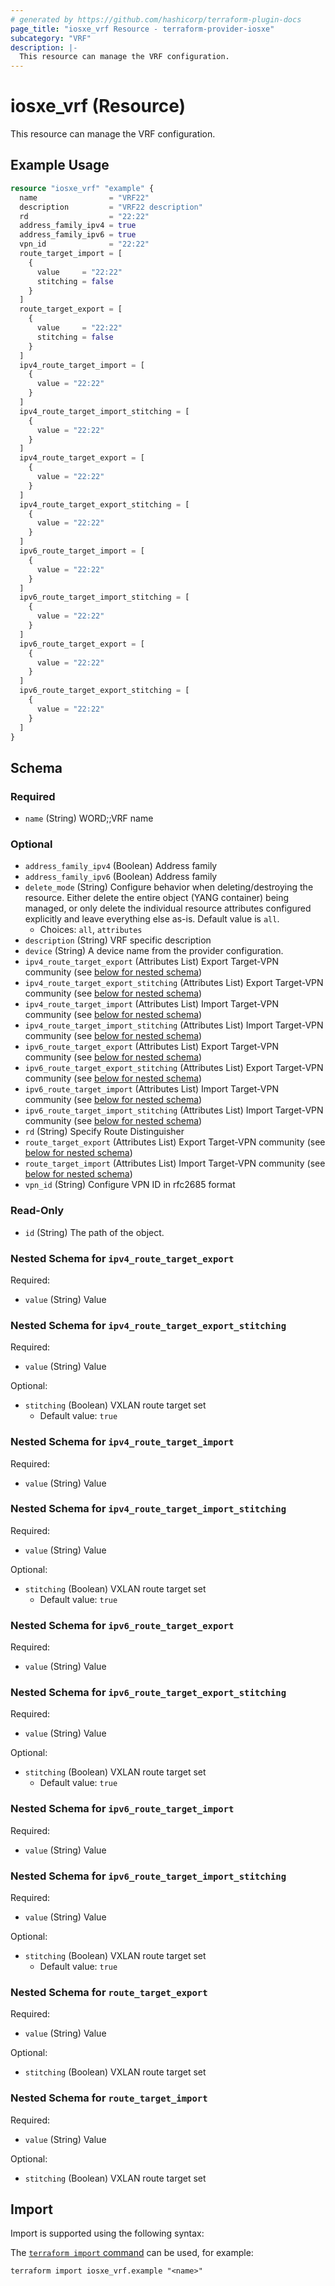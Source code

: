 ```yaml
---
# generated by https://github.com/hashicorp/terraform-plugin-docs
page_title: "iosxe_vrf Resource - terraform-provider-iosxe"
subcategory: "VRF"
description: |-
  This resource can manage the VRF configuration.
---
```


# iosxe_vrf (Resource)

This resource can manage the VRF configuration.

## Example Usage

```terraform
resource "iosxe_vrf" "example" {
  name                = "VRF22"
  description         = "VRF22 description"
  rd                  = "22:22"
  address_family_ipv4 = true
  address_family_ipv6 = true
  vpn_id              = "22:22"
  route_target_import = [
    {
      value     = "22:22"
      stitching = false
    }
  ]
  route_target_export = [
    {
      value     = "22:22"
      stitching = false
    }
  ]
  ipv4_route_target_import = [
    {
      value = "22:22"
    }
  ]
  ipv4_route_target_import_stitching = [
    {
      value = "22:22"
    }
  ]
  ipv4_route_target_export = [
    {
      value = "22:22"
    }
  ]
  ipv4_route_target_export_stitching = [
    {
      value = "22:22"
    }
  ]
  ipv6_route_target_import = [
    {
      value = "22:22"
    }
  ]
  ipv6_route_target_import_stitching = [
    {
      value = "22:22"
    }
  ]
  ipv6_route_target_export = [
    {
      value = "22:22"
    }
  ]
  ipv6_route_target_export_stitching = [
    {
      value = "22:22"
    }
  ]
}
```

<!-- schema generated by tfplugindocs -->
## Schema

### Required

- `name` (String) WORD;;VRF name

### Optional

- `address_family_ipv4` (Boolean) Address family
- `address_family_ipv6` (Boolean) Address family
- `delete_mode` (String) Configure behavior when deleting/destroying the resource. Either delete the entire object (YANG container) being managed, or only delete the individual resource attributes configured explicitly and leave everything else as-is. Default value is `all`.
  - Choices: `all`, `attributes`
- `description` (String) VRF specific description
- `device` (String) A device name from the provider configuration.
- `ipv4_route_target_export` (Attributes List) Export Target-VPN community (see [below for nested schema](#nestedatt--ipv4_route_target_export))
- `ipv4_route_target_export_stitching` (Attributes List) Export Target-VPN community (see [below for nested schema](#nestedatt--ipv4_route_target_export_stitching))
- `ipv4_route_target_import` (Attributes List) Import Target-VPN community (see [below for nested schema](#nestedatt--ipv4_route_target_import))
- `ipv4_route_target_import_stitching` (Attributes List) Import Target-VPN community (see [below for nested schema](#nestedatt--ipv4_route_target_import_stitching))
- `ipv6_route_target_export` (Attributes List) Export Target-VPN community (see [below for nested schema](#nestedatt--ipv6_route_target_export))
- `ipv6_route_target_export_stitching` (Attributes List) Export Target-VPN community (see [below for nested schema](#nestedatt--ipv6_route_target_export_stitching))
- `ipv6_route_target_import` (Attributes List) Import Target-VPN community (see [below for nested schema](#nestedatt--ipv6_route_target_import))
- `ipv6_route_target_import_stitching` (Attributes List) Import Target-VPN community (see [below for nested schema](#nestedatt--ipv6_route_target_import_stitching))
- `rd` (String) Specify Route Distinguisher
- `route_target_export` (Attributes List) Export Target-VPN community (see [below for nested schema](#nestedatt--route_target_export))
- `route_target_import` (Attributes List) Import Target-VPN community (see [below for nested schema](#nestedatt--route_target_import))
- `vpn_id` (String) Configure VPN ID in rfc2685 format

### Read-Only

- `id` (String) The path of the object.

<a id="nestedatt--ipv4_route_target_export"></a>
### Nested Schema for `ipv4_route_target_export`

Required:

- `value` (String) Value


<a id="nestedatt--ipv4_route_target_export_stitching"></a>
### Nested Schema for `ipv4_route_target_export_stitching`

Required:

- `value` (String) Value

Optional:

- `stitching` (Boolean) VXLAN route target set
  - Default value: `true`


<a id="nestedatt--ipv4_route_target_import"></a>
### Nested Schema for `ipv4_route_target_import`

Required:

- `value` (String) Value


<a id="nestedatt--ipv4_route_target_import_stitching"></a>
### Nested Schema for `ipv4_route_target_import_stitching`

Required:

- `value` (String) Value

Optional:

- `stitching` (Boolean) VXLAN route target set
  - Default value: `true`


<a id="nestedatt--ipv6_route_target_export"></a>
### Nested Schema for `ipv6_route_target_export`

Required:

- `value` (String) Value


<a id="nestedatt--ipv6_route_target_export_stitching"></a>
### Nested Schema for `ipv6_route_target_export_stitching`

Required:

- `value` (String) Value

Optional:

- `stitching` (Boolean) VXLAN route target set
  - Default value: `true`


<a id="nestedatt--ipv6_route_target_import"></a>
### Nested Schema for `ipv6_route_target_import`

Required:

- `value` (String) Value


<a id="nestedatt--ipv6_route_target_import_stitching"></a>
### Nested Schema for `ipv6_route_target_import_stitching`

Required:

- `value` (String) Value

Optional:

- `stitching` (Boolean) VXLAN route target set
  - Default value: `true`


<a id="nestedatt--route_target_export"></a>
### Nested Schema for `route_target_export`

Required:

- `value` (String) Value

Optional:

- `stitching` (Boolean) VXLAN route target set


<a id="nestedatt--route_target_import"></a>
### Nested Schema for `route_target_import`

Required:

- `value` (String) Value

Optional:

- `stitching` (Boolean) VXLAN route target set

## Import

Import is supported using the following syntax:

The [`terraform import` command](https://developer.hashicorp.com/terraform/cli/commands/import) can be used, for example:

```shell
terraform import iosxe_vrf.example "<name>"
```
